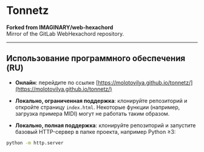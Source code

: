 # Tonnetz

**Forked from IMAGINARY/web-hexachord**  
Mirror of the GitLab WebHexachord repository.

---

## Использование программного обеспечения (RU)

- **Онлайн**: перейдите по ссылке [https://molotovilya.github.io/tonnetz/](https://molotovilya.github.io/tonnetz/)  

- **Локально, ограниченная поддержка**: клонируйте репозиторий и откройте страницу `index.html`. Некоторые функции (например, загрузка примера MIDI) могут не работать таким образом.  

- **Локально, полная поддержка**: клонируйте репозиторий и запустите базовый HTTP-сервер в папке проекта, например Python ≥3:  
```bash
python -m http.server
